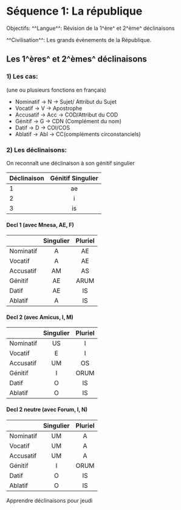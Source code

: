# Séquence 1: La république

Objectifs: ^^Langue^^: Révision de la 1^ère^ et 2^ème^ déclinaisons

^^Civilisation^^: Les grands évènements de la République.

## Les 1^ères^ et 2^èmes^ déclinaisons
### 1) Les cas:

(une ou plusieurs fonctions en français)

- Nominatif -> N -> Sujet/ Attribut du Sujet
- Vocatif -> V -> Apostrophe
- Accusatif -> Acc -> COD/Attribut du COD
- Génitif -> G -> CDN (Complément du nom)
- Datif -> D -> COI/COS
- Ablatif -> Abl -> CC(compléments circonstanciels)

### 2) Les déclinaisons:
On reconnaît une déclinaison à son génitif singulier

| Déclinaison | Génitif Singulier |
|:------------|:-----------------:|
| 1           |        ae         |
| 2           |         i         |
| 3           |        is         |

#### Decl 1 (avec Mnesa, AE, F)

|            | Singulier | Pluriel |
|------------|:---------:|:-------:|
| Nominatif  |     A     |   AE    |
| Vocatif    |     A     |   AE    |
| Accusatif  |    AM     |   AS    |
| Génitif    |    AE     |  ARUM   |
| Datif      |    AE     |   IS    |
| Ablatif    |     A     |   IS    |

#### Decl 2 (avec Amicus, I, M)

|            | Singulier | Pluriel |
|------------|:---------:|:-------:|
| Nominatif  |    US     |    I    |
| Vocatif    |     E     |    I    |
| Accusatif  |    UM     |   OS    |
| Génitif    |     I     |  ORUM   |
| Datif      |     O     |   IS    |
| Ablatif    |     O     |   IS    |

#### Decl 2 neutre (avec Forum, I, N)

|           | Singulier | Pluriel |
|-----------|:---------:|:-------:|
| Nominatif | UM        |    A    |
| Vocatif   | UM        |    A    |
| Accusatif | UM        |    A    |
| Génitif   | I         |  ORUM   |
| Datif     | O         |   IS    |
| Ablatif   | O         |   IS    |

Apprendre déclinaisons pour jeudi